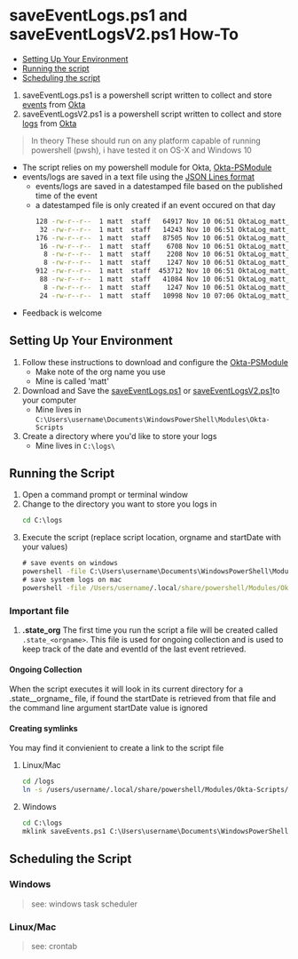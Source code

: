 # saveEventLogs.ps1 and saveEventLogsV2.ps1 How-To

- [Setting Up Your Environment](#setting-up-your-environment)
- [Running the script](#running-the-script)
- [Scheduling the script](#scheduling-the-script)

1. saveEventLogs.ps1 is a powershell script written to collect and store [events](https://developer.okta.com/docs/api/resources/events.html) from [Okta](https://www.okta.com/)
1. saveEventLogsV2.ps1 is a powershell script written to collect and store [logs](https://developer.okta.com/docs/api/resources/system_log.html) from [Okta](https://www.okta.com/)

>In theory These should run on any platform capable of running powershell (pwsh), i have tested it on OS-X and Windows 10

- The script relies on my powershell module for Okta, [Okta-PSModule](https://github.com/mbegan/Okta-PSModule)
- events/logs are saved in a text file using the [JSON Lines format](http://jsonlines.org/)
  - events/logs are saved in a datestamped file based on the published time of the event
  - a datestamped file is only created if an event occured on that day
    ```bash
    128 -rw-r--r--  1 matt  staff   64917 Nov 10 06:51 OktaLog_matt_2017-11-01.jsonl
     32 -rw-r--r--  1 matt  staff   14243 Nov 10 06:51 OktaLog_matt_2017-11-02.jsonl
    176 -rw-r--r--  1 matt  staff   87505 Nov 10 06:51 OktaLog_matt_2017-11-03.jsonl
     16 -rw-r--r--  1 matt  staff    6708 Nov 10 06:51 OktaLog_matt_2017-11-04.jsonl
      8 -rw-r--r--  1 matt  staff    2208 Nov 10 06:51 OktaLog_matt_2017-11-05.jsonl
      8 -rw-r--r--  1 matt  staff    1247 Nov 10 06:51 OktaLog_matt_2017-11-06.jsonl
    912 -rw-r--r--  1 matt  staff  453712 Nov 10 06:51 OktaLog_matt_2017-11-07.jsonl
     88 -rw-r--r--  1 matt  staff   41084 Nov 10 06:51 OktaLog_matt_2017-11-08.jsonl
      8 -rw-r--r--  1 matt  staff    1247 Nov 10 06:51 OktaLog_matt_2017-11-09.jsonl
     24 -rw-r--r--  1 matt  staff   10998 Nov 10 07:06 OktaLog_matt_2017-11-10.jsonl
    ```
- Feedback is welcome

## Setting Up Your Environment

1. Follow these instructions to download and configure the [Okta-PSModule](https://github.com/mbegan/Okta-PSModule/blob/master/README.md)
    - Make note of the org name you use
    - Mine is called 'matt'
1. Download and Save the [saveEventLogs.ps1](https://raw.githubusercontent.com/mbegan/Okta-Scripts/master/saveEventLogs.ps1) or [saveEventLogsV2.ps1](https://raw.githubusercontent.com/mbegan/Okta-Scripts/master/saveEventLogsV2.ps1)to your computer
    - Mine lives in `C:\Users\username\Documents\WindowsPowerShell\Modules\Okta-Scripts`
1. Create a directory where you'd like to store your logs
    - Mine lives in `C:\logs\`

## Running the Script

1. Open a command prompt or terminal window
1. Change to the directory you want to store you logs in
    ```bat
    cd C:\logs
    ```
1. Execute the script (replace script location, orgname and startDate with your values)
    ```bat
    # save events on windows
    powershell -file C:\Users\username\Documents\WindowsPowerShell\Modules\Okta-Scripts\saveEvents.ps1 -oOrg matt -startDate 2017-01-01
    # save system logs on mac
    powershell -file /Users/username/.local/share/powershell/Modules/Okta-Scripts/saveEventLogsV2.ps1 -oOrg matt -startDate 2017-01-01
    ```

### Important file

1. **.state_org** The first time you run the script a file will be created called `.state_<orgname>`.  This file is used for ongoing collection and is used to keep track of the date and eventId of the last event retrieved.

#### Ongoing Collection

When the script executes it will look in its current directory for a .state__orgname_ file, if found the startDate is retrieved from that file and the command line argument startDate value is ignored

#### Creating symlinks

You may find it convienient to create a link to the script file

1. Linux/Mac
    ```bash
    cd /logs
    ln -s /users/username/.local/share/powershell/Modules/Okta-Scripts/saveEvents.ps1 .
    ```
1. Windows
    ```bat
    cd C:\logs
    mklink saveEvents.ps1 C:\Users\username\Documents\WindowsPowerShell\Modules\Okta-Scripts\saveEvents.ps1
    ```

## Scheduling the Script

### Windows

>see: windows task scheduler

### Linux/Mac

>see: crontab